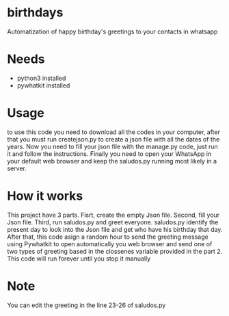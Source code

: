 # birthdays
Automatization of happy birthday's greetings  to your contacts in whatsapp 

# Needs

- python3 installed
- pywhatkit installed

# Usage

to use this code you need to download all the codes in your computer, after that you must run createjson.py to create a json file with all the dates of the years.
Now you need to fill your json file with the manage.py code, just run it and follow the instructions. Finally you need to open your WhatsApp in your default web browser and keep the saludos.py running most likely in a server.

# How it works

This project have 3 parts. Fisrt, create the empty Json file. Second, fill your Json file. Third, run saludos.py and greet everyone.
saludos.py identify the present day to look into the Json file and get who have his birthday that day. After that, this code asign a random hour to send the greeting message using Pywhatkit to open automatically you web browser and send one of two types of greeting based in the clossenes variable provided in the part 2.
This code will run forever until you stop it manually

# Note

You can edit the greeting in the line 23-26 of saludos.py
